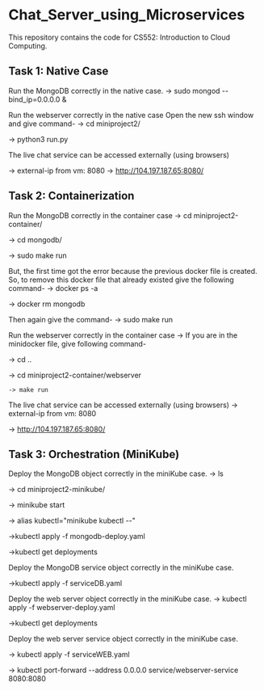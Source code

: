 # Chat_Server_using_Microservices
This repository contains the code for CS552: Introduction to Cloud Computing.

## Task 1: Native Case 
Run the MongoDB correctly in the native case. 
-> sudo mongod --bind_ip=0.0.0.0 &

 Run the webserver correctly in the native case
Open the new ssh window and give command-
-> cd miniproject2/

-> python3 run.py

The live chat service can be accessed externally (using browsers)

-> external-ip from vm: 8080
-> http://104.197.187.65:8080/


## Task 2: Containerization

Run the MongoDB correctly in the container case
-> cd miniproject2-container/

-> cd mongodb/

-> sudo make run

But, the first time got the error because the previous docker file is created. So, to remove this docker file that already existed give the following command-
-> docker ps -a

-> docker rm mongodb

Then again give the command-
-> sudo make run

Run the webserver correctly in the container case
-> If you are in the minidocker file, give following command-

-> cd ..
	
-> cd miniproject2-container/webserver
	
	-> make run 
The live chat service can be accessed externally (using browsers)
-> external-ip from vm: 8080

-> http://104.197.187.65:8080/


## Task 3:  Orchestration (MiniKube)

 Deploy the MongoDB object correctly in the miniKube case.
-> ls 

-> cd miniproject2-minikube/

-> minikube start

-> alias kubectl="minikube kubectl --"

->kubectl apply -f mongodb-deploy.yaml

->kubectl get deployments

 Deploy the MongoDB service object correctly in the miniKube case. 
 
->kubectl apply -f serviceDB.yaml

 Deploy the web server object correctly in the miniKube case.
-> kubectl apply -f webserver-deploy.yaml

->kubectl get deployments

 Deploy the web server service object correctly in the miniKube case.  
 
-> kubectl apply -f serviceWEB.yaml

-> kubectl port-forward --address 0.0.0.0 service/webserver-service 8080:8080

